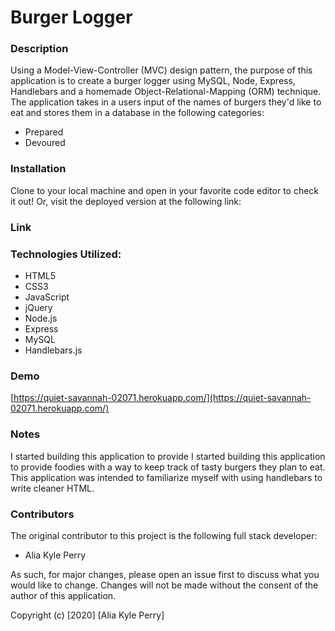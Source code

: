 # Burger Logger

### Description

Using a Model-View-Controller (MVC) design pattern, the purpose of this application is to create a burger logger using MySQL, Node, Express, Handlebars and a homemade Object-Relational-Mapping (ORM) technique.  The application takes in a users input of the names of burgers they'd like to eat and stores them in a database in the following categories:

- Prepared
- Devoured

### Installation

Clone to your local machine and open in your favorite code editor to check it out! Or, visit the deployed version at the following link:

### Link



### Technologies Utilized:

* HTML5
* CSS3
* JavaScript
* jQuery
* Node.js
* Express
* MySQL
* Handlebars.js

### Demo

[https://quiet-savannah-02071.herokuapp.com/](https://quiet-savannah-02071.herokuapp.com/)

### Notes

I started building this application to provide I started building this application to provide foodies with a way to keep track of tasty burgers they plan to eat. This application was intended to familiarize myself with using handlebars to write cleaner HTML. 

### Contributors

The original contributor to this project is the following full stack developer:

- Alia Kyle Perry

As such, for major changes, please open an issue first to discuss what you would like to change. Changes will not be made without the consent of the author of this application.

Copyright (c) [2020] [Alia Kyle Perry]